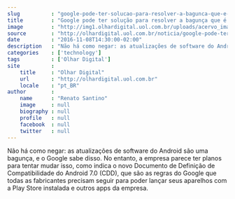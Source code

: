 ```yaml
---
slug          : "google-pode-ter-solucao-para-resolver-a-bagunca-que-e-atualizar-o-android"
title         : "Google pode ter solução para resolver a bagunça que é atualizar o Android"
image         : "http://img1.olhardigital.uol.com.br/uploads/acervo_imagens/2016/08/20160815172551_660_420.jpg"
source        : "http://olhardigital.uol.com.br/noticia/google-pode-ter-solucao-para-resolver-a-bagunca-que-e-atualizar-o-android/63754"
date          : "2016-11-08T14:30:00-02:00"
description   : "Não há como negar: as atualizações de software do Android são uma bagunça, e o Google sabe disso. No entanto, a empresa parece ter planos para tentar mudar isso, como indica o novo Documento de Definição de Compatibilidade do Android 7.0 (CDD), que são as regras do Google que todas as fabricantes precisam seguir para poder lançar seus aparelhos com a Play Store instalada e outros apps da empresa."
categories    : ['technology']
tags          : ['Olhar Digital']
site          :
    title     : "Olhar Digital"
    url       : "http://olhardigital.uol.com.br"
    locale    : "pt_BR"
author        :
    name      : "Renato Santino"
    image     : null
    biography : null
    profile   : null
    facebook  : null
    twitter   : null
---
```


Não há como negar: as atualizações de software do Android são uma bagunça, e o Google sabe disso. No entanto, a empresa parece ter planos para tentar mudar isso, como indica o novo Documento de Definição de Compatibilidade do Android 7.0 (CDD), que são as regras do Google que todas as fabricantes precisam seguir para poder lançar seus aparelhos com a Play Store instalada e outros apps da empresa.
